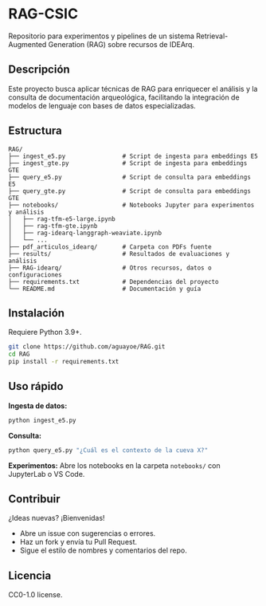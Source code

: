 # RAG-CSIC

Repositorio para experimentos y pipelines de un sistema Retrieval-Augmented Generation (RAG) sobre recursos de IDEArq.

## Descripción

Este proyecto busca aplicar técnicas de RAG para enriquecer el análisis y la consulta de documentación arqueológica, facilitando la integración de modelos de lenguaje con bases de datos especializadas.

## Estructura
```
RAG/
├── ingest_e5.py                # Script de ingesta para embeddings E5
├── ingest_gte.py               # Script de ingesta para embeddings GTE
├── query_e5.py                 # Script de consulta para embeddings E5
├── query_gte.py                # Script de consulta para embeddings GTE
├── notebooks/                  # Notebooks Jupyter para experimentos y análisis
│   ├── rag-tfm-e5-large.ipynb
│   ├── rag-tfm-gte.ipynb
│   ├── rag-idearq-langgraph-weaviate.ipynb
│   └── ...
├── pdf_articulos_idearq/       # Carpeta con PDFs fuente
├── results/                    # Resultados de evaluaciones y análisis
├── RAG-idearq/                 # Otros recursos, datos o configuraciones
├── requirements.txt            # Dependencias del proyecto
└── README.md                   # Documentación y guía
```

## Instalación

Requiere Python 3.9+.

```bash
git clone https://github.com/aguayoe/RAG.git
cd RAG
pip install -r requirements.txt
```

## Uso rápido

**Ingesta de datos:**
```bash
python ingest_e5.py
```

**Consulta:**
```bash
python query_e5.py "¿Cuál es el contexto de la cueva X?"
```

**Experimentos:**
Abre los notebooks en la carpeta `notebooks/` con JupyterLab o VS Code.

## Contribuir

¿Ideas nuevas? ¡Bienvenidas!
- Abre un issue con sugerencias o errores.
- Haz un fork y envía tu Pull Request.
- Sigue el estilo de nombres y comentarios del repo.

## Licencia
CC0-1.0 license.
